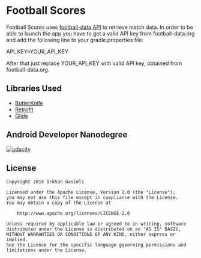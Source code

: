 # Football Scores

Football Scores uses [football-data API](http://api.football-data.org/index) to retrieve match data.
In order to be able to launch the app you have to get a valid API key from football-data.org and add the following line to your gradle.properties file:

API_KEY=YOUR_API_KEY

After that just replace YOUR_API_KEY with valid API key, obtained from football-data.org.


## Libraries Used

* [ButterKnife](https://github.com/JakeWharton/butterknife)
* [Retrofit](https://github.com/square/retrofit)
* [Glide](https://github.com/bumptech/glide)

## Android Developer Nanodegree
[![udacity][1]][2]

[1]: ../blob/master/football-scores/screenshots/nanodegree.png
[2]: https://www.udacity.com/course/android-developer-nanodegree--nd801

## License

    Copyright 2015 Orkhan Gasimli

    Licensed under the Apache License, Version 2.0 (the "License");
    you may not use this file except in compliance with the License.
    You may obtain a copy of the License at

        http://www.apache.org/licenses/LICENSE-2.0

    Unless required by applicable law or agreed to in writing, software
    distributed under the License is distributed on an "AS IS" BASIS,
    WITHOUT WARRANTIES OR CONDITIONS OF ANY KIND, either express or implied.
    See the License for the specific language governing permissions and
    limitations under the License.
